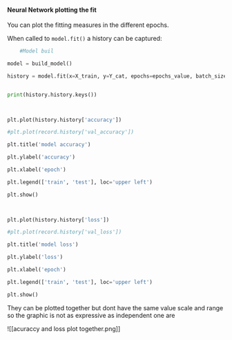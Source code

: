 #### Neural Network plotting the fit 


You can plot the fitting measures in the different epochs.

When called to `model.fit()` a history can be captured: 

```PYTHON
	#Model buil

model = build_model()

history = model.fit(x=X_train, y=Y_cat, epochs=epochs_value, batch_size=batches_value, verbose = 0)


print(history.history.keys())

  

plt.plot(history.history['accuracy'])

#plt.plot(record.history['val_accuracy'])

plt.title('model accuracy')

plt.ylabel('accuracy')

plt.xlabel('epoch')

plt.legend(['train', 'test'], loc='upper left')

plt.show()

  

plt.plot(history.history['loss'])

#plt.plot(record.history['val_loss'])

plt.title('model loss')

plt.ylabel('loss')

plt.xlabel('epoch')

plt.legend(['train', 'test'], loc='upper left')

plt.show()
```

They can be plotted together but dont have the same value scale and range so the graphic is not as expressive as independent one are

![[acuraccy and loss plot together.png]]